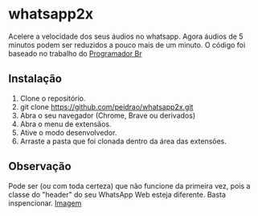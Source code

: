 # whatsapp2x
Acelere a velocidade dos seus áudios no whatsapp. Agora áudios de 5 minutos podem ser reduzidos a pouco mais de um minuto. O código foi baseado no trabalho do [Programador Br](https://www.youtube.com/watch?v=j0Ih1xVyKbY)

## Instalação

1. Clone o repositório.
2. git clone https://github.com/peidrao/whatsapp2x.git
3. Abra o seu navegador (Chrome, Brave ou derivados)
4. Abra o menu de extensãos.
5. Ative o modo desenvolvedor. 
6. Arraste a pasta que foi clonada dentro da área das extensões.


## Observação

Pode ser (ou com toda certeza) que não funcione da primeira vez, pois a classe do "header" do seu WhatsApp Web esteja diferente. Basta inspencionar.
[Imagem](image/prin.png)